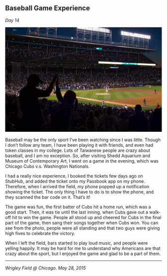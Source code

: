 ## Baseball Game Experience

*Day 14*

![](../../images/baseball.jpg)

Baseball may be the only sport I’ve been watching since I was little. Though I don’t follow any team, I have been playing it with friends, and even had token classes in my college. Lots of Taiwanese people are crazy about baseball, and I am no exception. So, after visiting Shedd Aquarium and Museum of Contemporary Art, I went on a game in the evening, which was Chicago Cubs v.s. Washington Nationals.

I had a really nice experience, I booked the tickets few days ago on StubHub, and added the ticket onto my Passbook app on my phone. Therefore, when I arrived the field, my phone popped up a notification showing the ticket. The only thing I have to do is to show the phone, and they scanned the bar code on it. That’s it!

The game was fun, the first batter of Cubs hit a home run, which was a good start. Then, it was tie until the last inning, when Cubs gave out a walk-off hit to win the game. People all stood up and cheered for Cubs in the final part of the game, then sang their songs together when Cubs won. You can see from the photo, people were all standing and that two guys were giving high fives to celebrate the victory.

When I left the field, bars started to play loud music, and people were yelling happily. It may be hard for me to understand why Americans are that crazy about the sport, but I enjoyed the game and glad to be a part of them.

---

*Wrigley Field @ Chicago. May 28, 2015*
